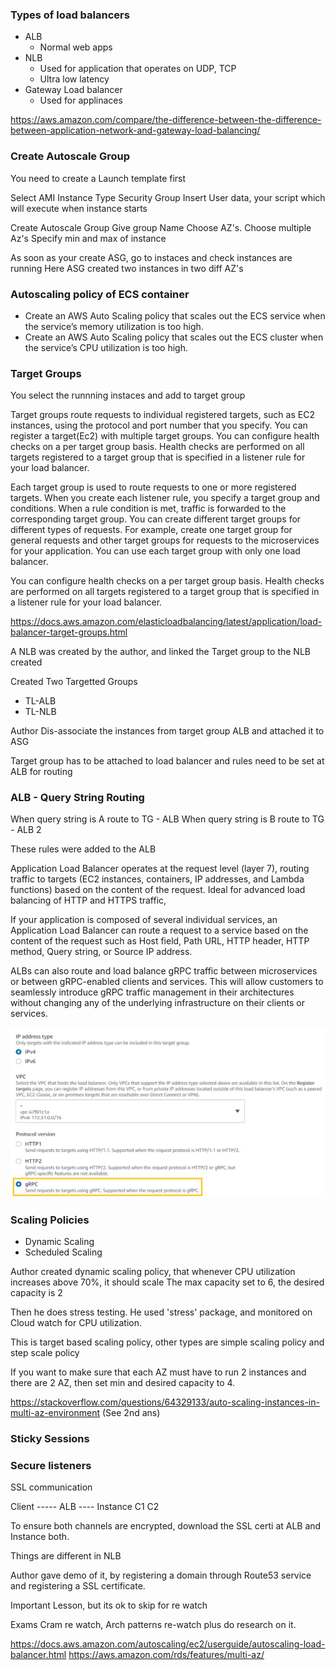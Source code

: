 ### Types of load balancers
- ALB
    - Normal web apps
- NLB
    - Used for application that operates on UDP, TCP 
    - Ultra low latency
- Gateway Load balancer
    - Used for applinaces

https://aws.amazon.com/compare/the-difference-between-the-difference-between-application-network-and-gateway-load-balancing/

### Create Autoscale Group

You need to create a Launch template first

Select AMI
Instance Type
Security Group
Insert User data, your script which will execute when instance starts

Create Autoscale Group
    Give group Name
    Choose AZ's. Choose multiple Az's
    Specify min and max of instance

As soon as your create ASG, go to instaces and check instances are running
Here ASG created two instances in two diff AZ's


### Autoscaling policy of ECS container
- Create an AWS Auto Scaling policy that scales out the ECS service when the service’s memory utilization is too high.
- Create an AWS Auto Scaling policy that scales out the ECS cluster when the service’s CPU utilization is too high.



### Target Groups

You select the runnning instaces and add to target group


Target groups route requests to individual registered targets, such as EC2 instances, using the protocol and port number that you specify. You can register a target(Ec2) with multiple target groups. You can configure health checks on a per target group basis. Health checks are performed on all targets registered to a target group that is specified in a listener rule for your load balancer.

Each target group is used to route requests to one or more registered targets. When you create each listener rule, you specify a target group and conditions. When a rule condition is met, traffic is forwarded to the corresponding target group. You can create different target groups for different types of requests. For example, create one target group for general requests and other target groups for requests to the microservices for your application. You can use each target group with only one load balancer.

You can configure health checks on a per target group basis. Health checks are performed on all targets registered to a target group that is specified in a listener rule for your load balancer.

https://docs.aws.amazon.com/elasticloadbalancing/latest/application/load-balancer-target-groups.html

A NLB was created by the author, and linked the Target group to the NLB created

Created Two Targetted Groups
- TL-ALB
- TL-NLB

Author Dis-associate the instances from target group ALB and attached it to ASG

Target group has to be attached to load balancer and rules need to be set at ALB for routing

### ALB - Query String Routing

When query string is A route to TG - ALB 
When query string is B route to TG - ALB 2

These rules were added to the ALB

Application Load Balancer operates at the request level (layer 7), routing traffic to targets (EC2 instances, containers, IP addresses, and Lambda functions) based on the content of the request. Ideal for advanced load balancing of HTTP and HTTPS traffic,

If your application is composed of several individual services, an Application Load Balancer can route a request to a service based on the content of the request such as Host field, Path URL, HTTP header, HTTP method, Query string, or Source IP address.

ALBs can also route and load balance gRPC traffic between microservices or between gRPC-enabled clients and services. This will allow customers to seamlessly introduce gRPC traffic management in their architectures without changing any of the underlying infrastructure on their clients or services.

![Alt text](image.png)

### Scaling Policies
- Dynamic Scaling
- Scheduled Scaling

Author created dynamic scaling policy, that whenever CPU utilization increases above 70%, it should scale
The max capacity set to 6, the desired capacity is 2

Then he does stress testing. He used 'stress' package, and monitored on Cloud watch for CPU utilization.

This is target based scaling policy, other types are simple scaling policy and step scale policy

If you want to make sure that each AZ must have to run 2 instances and there are 2 AZ, then set min and desired capacity to 4.

https://stackoverflow.com/questions/64329133/auto-scaling-instances-in-multi-az-environment
(See 2nd ans)

### Sticky Sessions

### Secure listeners
SSL communication

Client ----- ALB ---- Instance
        C1        C2

To ensure both channels are encrypted, download the SSL certi at ALB and Instance both.

Things are different in NLB

Author gave demo of it, by registering a domain through Route53 service and registering a SSL certificate.

Important Lesson, but its ok to skip for re watch

Exams Cram re watch, Arch patterns re-watch plus do research on it.



https://docs.aws.amazon.com/autoscaling/ec2/userguide/autoscaling-load-balancer.html
https://aws.amazon.com/rds/features/multi-az/


